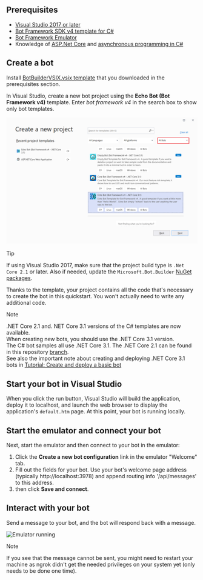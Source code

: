 ## Prerequisites
- [Visual Studio 2017 or later](https://www.visualstudio.com/downloads)
- [Bot Framework SDK v4 template for C#](https://aka.ms/bot-vsix)
- [Bot Framework Emulator](https://aka.ms/bot-framework-emulator-readme)
- Knowledge of [ASP.Net Core](https://docs.microsoft.com/aspnet/core/) and [asynchronous programming in C#](https://docs.microsoft.com/dotnet/csharp/programming-guide/concepts/async/index)

## Create a bot
Install [BotBuilderVSIX.vsix template](https://aka.ms/bot-vsix) that you downloaded in the prerequisites section.

In Visual Studio, create a new bot project using the **Echo Bot (Bot Framework v4)** template. Enter _bot framework v4_ in the search box to show only bot templates.

![Visual Studio create a new project dialog](../media/azure-bot-quickstarts/bot-builder-dotnet-project-vs2019.png)

> [!TIP]
> If using Visual Studio 2017, make sure that the project build type is ``.Net Core 2.1`` or later. Also if needed, update the `Microsoft.Bot.Builder` [NuGet packages](https://docs.microsoft.com/nuget/quickstart/install-and-use-a-package-in-visual-studio).

Thanks to the template, your project contains all the code that's necessary to create the bot in this quickstart. You won't actually need to write any additional code.

> [!NOTE]
> .NET Core 2.1 and. NET Core 3.1 versions of the C# templates are now available.\
> When creating new bots, you should use the .NET Core 3.1 version.\
> The C# bot samples all use .NET Core 3.1. The .NET Core 2.1 can be found in this repository [branch](.).\
> See also the important note about creating and deploying .NET Core 3.1 bots in [Tutorial: Create and deploy a basic bot](https://review.docs.microsoft.com/azure/bot-service/bot-builder-tutorial-basic-deploy?view=azure-bot-service-4.0&branch=pr-en-us-2054&tabs=csharp)

## Start your bot in Visual Studio

When you click the run button, Visual Studio will build the application, deploy it to localhost, and launch the web browser to display the application's `default.htm` page. At this point, your bot is running locally.

## Start the emulator and connect your bot

Next, start the emulator and then connect to your bot in the emulator:

1. Click the **Create a new bot configuration** link in the emulator "Welcome" tab.
2. Fill out the fields for your bot. Use your bot's welcome page address (typically http://localhost:3978) and append routing info '/api/messages' to this address.
3. then click **Save and connect**.

## Interact with your bot

Send a message to your bot, and the bot will respond back with a message.

![Emulator running](~/media/emulator-v4/emulator-running.png)

> [!NOTE]
> If you see that the message cannot be sent, you might need to restart your machine as ngrok didn't get the needed privileges on your system yet (only needs to be done one time).
